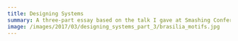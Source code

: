 ```yaml
---
title: Designing Systems
summary: A three-part essay based on the talk I gave at Smashing Conference in 2016.
image: /images/2017/03/designing_systems_part_3/brasilia_motifs.jpg
---
```

